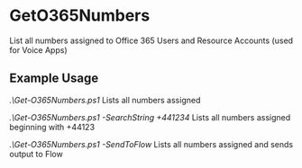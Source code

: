 # GetO365Numbers

List all numbers assigned to Office 365 Users and Resource Accounts (used for Voice Apps)

## Example Usage

_.\Get-O365Numbers.ps1_
Lists all numbers assigned

_.\Get-O365Numbers.ps1 -SearchString +441234_
Lists all numbers assigned beginning with +44123

_.\Get-O365Numbers.ps1 -SendToFlow <URL>_
Lists all numbers assigned and sends output to Flow
